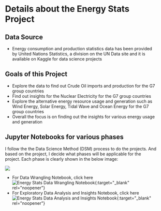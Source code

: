 # Details about the Energy Stats Project

## Data Source 
- Energy consumption and production statistics data has been provided by United Nations Statistics, a division on the UN Data site and it is available on Kaggle for data science projects

## Goals of this Project
- Explore the data to find out Crude Oil imports and production for the G7 group countries
- Find out insights for the Nuclear Electricity for the G7 group countries
- Explore the alternative energy resource usage and generation such as Wind Energy, Solar Energy, Tidal Wave and Ocean Energy for the G7 group countries
- Overall the focus is on finding out the insights for various energy usage and generation

## Jupyter Notebooks for various phases
I follow the the Data Science Method (DSM) process to do the projects. And based on the project, I decide what phases will be applicable for the project. Each phase is clearly shown in the below image:

![](/image/MLmethodology.jpg)

- For Data Wrangling Notebook, click here ![Energy Stats Data Wrangling Notebook](/EnergyStatsProject/Energy_Stats_DataWrangling.ipynb){:target="_blank" rel="noopener"}
- For Exploratory Data Analysis and Insights Notebook, click here ![Energy Stats Data Analysis and Insights Notebook](/EnergyStatsProject/Energy_Stats_EDA.ipynb){:target="_blank" rel="noopener"}
